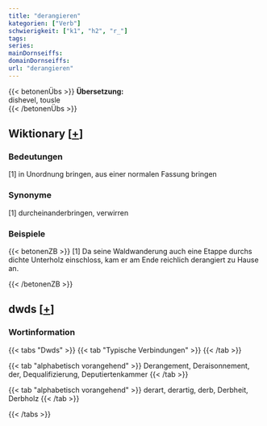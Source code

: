 ```yaml
---
title: "derangieren"
kategorien: ["Verb"]
schwierigkeit: ["k1", "h2", "r_"]
tags:
series:
mainDornseiffs:
domainDornseiffs:
url: "derangieren"
---
```


{{< betonenÜbs >}}
**Übersetzung:**  
dishevel, tousle  
{{< /betonenÜbs >}}

## Wiktionary [[+](https://de.wiktionary.org/wiki/derangieren)]

### Bedeutungen
[1] in Unordnung bringen, aus einer normalen Fassung bringen  

### Synonyme
[1] durcheinanderbringen, verwirren  

### Beispiele
{{< betonenZB >}}
[1] Da seine Waldwanderung auch eine Etappe durchs dichte Unterholz einschloss, kam er am Ende reichlich derangiert zu Hause an.  

{{< /betonenZB >}}


## dwds [[+](https://www.dwds.de/wb/derangieren)]

### Wortinformation
{{< tabs "Dwds" >}}
{{< tab "Typische Verbindungen" >}}
{{< /tab >}}

{{< tab "alphabetisch vorangehend" >}}
Derangement, Deraisonnement, der, Dequalifizierung, Deputiertenkammer
{{< /tab >}}

{{< tab "alphabetisch vorangehend" >}}
derart, derartig, derb, Derbheit, Derbholz
{{< /tab >}}

{{< /tabs >}}

